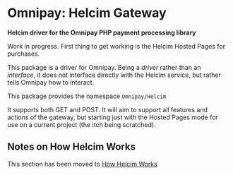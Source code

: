# Omnipay: Helcim Gateway

**Helcim driver for the Omnipay PHP payment processing library**

Work in progress. First thing to get working is the Helcim Hosted Pages for purchases.

This package is a driver for Omnipay. Being a *driver* rather than an *interface*, it does not 
interface directly with the Helcim service, but rather tells Omnipay how to interact.

This package provides the namespace `Omnipay/Helcim`

It supports both GET and POST. It will aim to support all features and actions of the gateway,
but starting just with the Hosted Pages mode for use on a current project (the itch being scratched).

## Notes on How Helcim Works

This section has been moved to [How Helcim Works](https://github.com/academe/omnipay-helcim/blob/master/docs/How-Helcim-Works.md)

